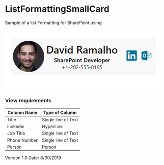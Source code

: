 # ListFormattingSmallCard

Sample of a list Formatting for SharePoint using  

![](https://github.com/DRamalho92/ListFormattingSmallCard/blob/master/formatting.PNG)

### View requirements

|Column Name|Type of Column|
|-|-|
|Title |Single line of Text|
|Linkedin|HyperLink| 
|Job Title|Single line of Text|
|Phone Number|Single line of Text| 
|Person|Person|

Version 1.0
Date: 8/30/2019

